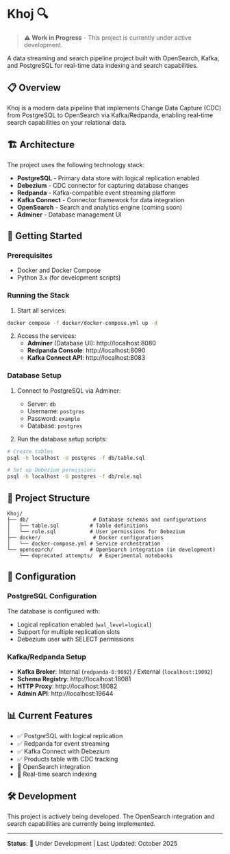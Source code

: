 # Khoj 🔍

> **⚠️ Work in Progress** - This project is currently under active development.

A data streaming and search pipeline project built with OpenSearch, Kafka, and PostgreSQL for real-time data indexing and search capabilities.

## 📋 Overview

Khoj is a modern data pipeline that implements Change Data Capture (CDC) from PostgreSQL to OpenSearch via Kafka/Redpanda, enabling real-time search capabilities on your relational data.

## 🏗️ Architecture

The project uses the following technology stack:

- **PostgreSQL** - Primary data store with logical replication enabled
- **Debezium** - CDC connector for capturing database changes
- **Redpanda** - Kafka-compatible event streaming platform
- **Kafka Connect** - Connector framework for data integration
- **OpenSearch** - Search and analytics engine (coming soon)
- **Adminer** - Database management UI

## 🚀 Getting Started

### Prerequisites

- Docker and Docker Compose
- Python 3.x (for development scripts)

### Running the Stack

1. Start all services:

```bash
docker compose -f docker/docker-compose.yml up -d
```

2. Access the services:
   - **Adminer** (Database UI): http://localhost:8080
   - **Redpanda Console**: http://localhost:8090
   - **Kafka Connect API**: http://localhost:8083

### Database Setup

1. Connect to PostgreSQL via Adminer:

   - Server: `db`
   - Username: `postgres`
   - Password: `example`
   - Database: `postgres`

2. Run the database setup scripts:

```bash
# Create tables
psql -h localhost -U postgres -f db/table.sql

# Set up Debezium permissions
psql -h localhost -U postgres -f db/role.sql
```

## 📁 Project Structure

```
Khoj/
├── db/                     # Database schemas and configurations
│   ├── table.sql          # Table definitions
│   └── role.sql           # User permissions for Debezium
├── docker/                 # Docker configurations
│   └── docker-compose.yml # Service orchestration
└── opensearch/            # OpenSearch integration (in development)
    └── deprecated attempts/  # Experimental notebooks
```

## 🔧 Configuration

### PostgreSQL Configuration

The database is configured with:

- Logical replication enabled (`wal_level=logical`)
- Support for multiple replication slots
- Debezium user with SELECT permissions

### Kafka/Redpanda Setup

- **Kafka Broker**: Internal (`redpanda-0:9092`) / External (`localhost:19092`)
- **Schema Registry**: http://localhost:18081
- **HTTP Proxy**: http://localhost:18082
- **Admin API**: http://localhost:19644

## 📊 Current Features

- ✅ PostgreSQL with logical replication
- ✅ Redpanda for event streaming
- ✅ Kafka Connect with Debezium
- ✅ Products table with CDC tracking
- 🚧 OpenSearch integration
- 🚧 Real-time search indexing

## 🛠️ Development

This project is actively being developed. The OpenSearch integration and search capabilities are currently being implemented.

---

**Status**: 🚧 Under Development | Last Updated: October 2025
